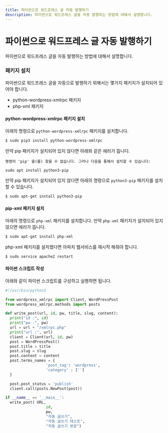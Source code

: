 ```yaml
---
title: 파이썬으로 워드프레스 글 자동 발행하기
description: 파이썬으로 워드프레스 글을 자동 발행하는 방법에 대해서 설명합니다.
---
```



파이썬으로 워드프레스 글 자동 발행하기
===


파이썬으로 워드프레스 글을 자동 발행하는 방법에 대해서 설명합니다. 


### 패키지 설치


파이썬으로 워드프레스 글을 자동으로 발행하기 위해서는 
몇가지 패키지가 설치되어 있어야 합니다. 


- python-wordpress-xmlrpc 패키지
- php-xml 패키지


#### python-wordpress-xmlrpc 패키지 설치


아래의 명령으로 <code>python-wordpress-xmlrpc</code> 패키지를 설치합니다. 


```bash
$ sudo pip3 install python-wordpress-xmlrpc
```


만약 pip 패키지가 설치되어 있지 않다면 아래와 같은 에러가 뜹니다.


```
명령어 'pip' 을(를) 찾을 수 없습니다. 그러나 다음을 통해서 설치할 수 있습니다:

sudo apt install python3-pip
```


만약 pip 패키지가 설치되어 있지 않다면 
아래의 명령으로 <code>python3-pip</code> 패키지를 설치할 수 있습니다. 


```bash
$ sudo apt-get install python3-pip
```


#### pip-xml 패키지 설치


아래의 명령으로 <code>php-xml</code> 패키지를 설치합니다. 
만약 <code>php-xml</code> 패키지가 설치되어 있지 않으면 에러가 뜹니다. 


```bash
$ sudo apt-get install php-xml
```


php-xml 패키지를 설치했다면 아파치 웹서비스를 재시작 해줘야 합니다. 


```bash
$ sudo service apache2 restart
```


#### 파이썬 스크립트 작성


아래와 같이 파이썬 스크립트를 구성하고 실행하면 됩니다. 


```python
#!/usr/bin/python3

from wordpress_xmlrpc import Client, WordPressPost
from wordpress_xmlrpc.methods import posts

def write_post(url, id, pw, title, slug, content):
  print("id :", id)
  print("pw :", pw)
  url = url + "/xmlrpc.php"
  print("url :", url)
  client = Client(url, id, pw)
  post = WordPressPost()
  post.title = title
  post.slug = slug
  post.content = content
  post.terms_names = {
                  'post_tag': 'wordpress',
                  'category' : ['']
  }

  post.post_status = 'publish'
  client.call(posts.NewPost(post))

if __name__ == '__main__':
  write_post( URL,
                  id,
                  pw,
                  "자동 글쓰기",
                  "자동 글쓰기 테스트",
                  "자동 글쓰기 본문")
```
